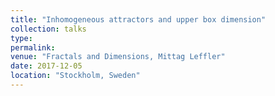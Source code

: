 ```yaml
---
title: "Inhomogeneous attractors and upper box dimension"
collection: talks
type: 
permalink:
venue: "Fractals and Dimensions, Mittag Leffler"
date: 2017-12-05
location: "Stockholm, Sweden"
---
```

